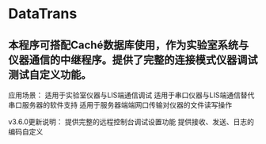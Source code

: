 # DataTrans
## 本程序可搭配Caché数据库使用，作为实验室系统与仪器通信的中继程序。提供了完整的连接模式仪器调试测试自定义功能。

应用场景：
适用于实验室仪器与LIS端通信调试
适用于串口仪器与LIS端通信替代串口服务器的软件支持
适用于服务器端端网口传输对仪器的文件读写操作

v3.6.0更新说明：
提供完整的远程控制台调试设置功能
提供接收、发送、日志的编码自定义
